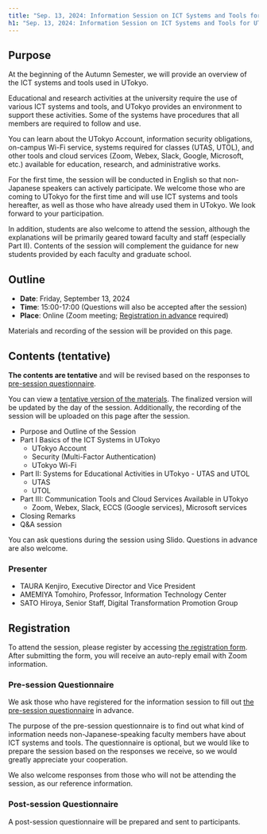 ```yaml
---
title: "Sep. 13, 2024: Information Session on ICT Systems and Tools for UTokyo Members (Conducted in English)"
h1: "Sep. 13, 2024: Information Session on ICT Systems and Tools for UTokyo Members (**Conducted in English**)"
---
```


## Purpose
At the beginning of the Autumn Semester, we will provide an overview of the ICT systems and tools used in UTokyo.

Educational and research activities at the university require the use of various ICT systems and tools, and UTokyo provides an environment to support these activities. Some of the systems have procedures that all members are required to follow and use.

You can learn about the UTokyo Account, information security obligations, on-campus Wi-Fi service, systems required for classes (UTAS, UTOL), and other tools and cloud services (Zoom, Webex, Slack, Google, Microsoft, etc.) available for education, research, and administrative works.

For the first time, the session will be conducted in English so that non-Japanese speakers can actively participate. We welcome those who are coming to UTokyo for the first time and will use ICT systems and tools hereafter, as well as those who have already used them in UTokyo. We look forward to your participation.

In addition, students are also welcome to attend the session, although the explanations will be primarily geared toward faculty and staff (especially Part II). Contents of the session will complement the guidance for new students provided by each faculty and graduate school.

## Outline
- **Date**: Friday, September 13, 2024
- **Time**: 15:00-17:00 (Questions will also be accepted after the session)
- **Place**: Online (Zoom meeting; [Registration in advance](https://forms.office.com/Pages/ResponsePage.aspx?id=T6978HAr10eaAgh1yvlMhMG0cB0M1D9AlsFXGVVZ8GhUMkdURFZWTTNNQTNNVjlPV1VLOUUzV09FMiQlQCN0PWcu) required)

Materials and recording of the session will be provided on this page.

## Contents (tentative)
**The contents are tentative** and will be revised based on the responses to [pre-session questionnaire](https://forms.office.com/Pages/ResponsePage.aspx?id=T6978HAr10eaAgh1yvlMhMG0cB0M1D9AlsFXGVVZ8GhUQ1hIR1BFNkhDVFU2REhSTkw2NTdRSjU2MiQlQCN0PWcu).

You can view a [tentative version of the materials](/slides/2024-07-10_tentative_material_en.pdf/). The finalized version will be updated by the day of the session. Additionally, the recording of the session will be uploaded on this page after the session.


- Purpose and Outline of the Session
- Part I Basics of the ICT Systems in UTokyo
  - UTokyo Account
  - Security (Multi-Factor Authentication)
  - UTokyo Wi-Fi
- Part II: Systems for Educational Activities in UTokyo - UTAS and UTOL
  - UTAS
  - UTOL
- Part III: Communication Tools and Cloud Services Available in UTokyo
  - Zoom, Webex, Slack, ECCS (Google services), Microsoft services
- Closing Remarks
- Q&A session

You can ask questions during the session using Slido. Questions in advance are also welcome.

### Presenter
- TAURA Kenjiro, Executive Director and Vice President
- AMEMIYA Tomohiro, Professor, Information Technology Center
- SATO Hiroya, Senior Staff, Digital Transformation Promotion Group

## Registration
To attend the session, please register by accessing [the registration form](https://forms.office.com/Pages/ResponsePage.aspx?id=T6978HAr10eaAgh1yvlMhMG0cB0M1D9AlsFXGVVZ8GhUMkdURFZWTTNNQTNNVjlPV1VLOUUzV09FMiQlQCN0PWcu). After submitting the form, you will receive an auto-reply email with Zoom information.

### Pre-session Questionnaire
We ask those who have registered for the information session to fill out [the pre-session questionnaire](https://forms.office.com/Pages/ResponsePage.aspx?id=T6978HAr10eaAgh1yvlMhMG0cB0M1D9AlsFXGVVZ8GhUQ1hIR1BFNkhDVFU2REhSTkw2NTdRSjU2MiQlQCN0PWcu) in advance.

The purpose of the pre-session questionnaire is to find out what kind of information needs non-Japanese-speaking faculty members have about ICT systems and tools. The questionnaire is optional, but we would like to prepare the session based on the responses we receive, so we would greatly appreciate your cooperation.

We also welcome responses from those who will not be attending the session, as our reference information.

### Post-session Questionnaire
A post-session questionnaire will be prepared and sent to participants.
